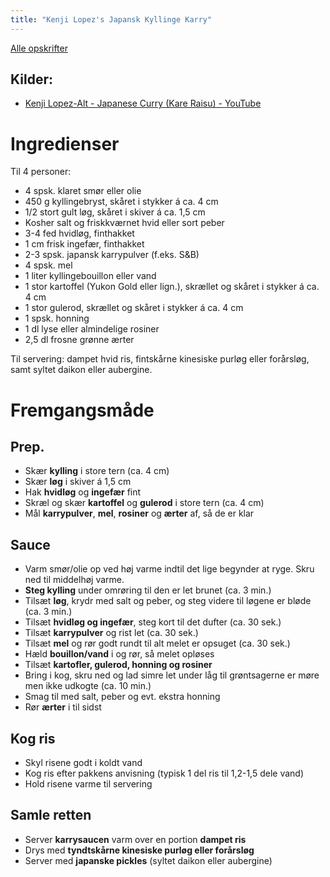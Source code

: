 ```yaml
---
title: "Kenji Lopez's Japansk Kyllinge Karry"
---
```



[Alle opskrifter](https://duffau.github.io/recipes)

## Kilder:
- [Kenji Lopez-Alt - Japanese Curry (Kare Raisu) - YouTube](https://www.youtube.com/watch?v=QhsrBz9Cceg)


# Ingredienser

Til 4 personer:

- 4 spsk. klaret smør eller olie  
- 450 g kyllingebryst, skåret i stykker á ca. 4 cm  
- 1/2 stort gult løg, skåret i skiver á ca. 1,5 cm  
- Kosher salt og friskkværnet hvid eller sort peber  
- 3-4 fed hvidløg, finthakket  
- 1 cm frisk ingefær, finthakket  
- 2-3 spsk. japansk karrypulver (f.eks. S&B)  
- 4 spsk. mel  
- 1 liter kyllingebouillon eller vand  
- 1 stor kartoffel (Yukon Gold eller lign.), skrællet og skåret i stykker á ca. 4 cm  
- 1 stor gulerod, skrællet og skåret i stykker á ca. 4 cm  
- 1 spsk. honning  
- 1 dl lyse eller almindelige rosiner  
- 2,5 dl frosne grønne ærter  

Til servering: dampet hvid ris, fintskårne kinesiske purløg eller forårsløg, samt syltet daikon eller aubergine.  

# Fremgangsmåde

## Prep.
- Skær **kylling** i store tern (ca. 4 cm)  
- Skær **løg** i skiver á 1,5 cm  
- Hak **hvidløg** og **ingefær** fint  
- Skræl og skær **kartoffel** og **gulerod** i store tern (ca. 4 cm)  
- Mål **karrypulver**, **mel**, **rosiner** og **ærter** af, så de er klar  

## Sauce
- Varm smør/olie op ved høj varme indtil det lige begynder at ryge. Skru ned til middelhøj varme.  
- **Steg kylling** under omrøring til den er let brunet (ca. 3 min.)  
- Tilsæt **løg**, krydr med salt og peber, og steg videre til løgene er bløde (ca. 3 min.)  
- Tilsæt **hvidløg og ingefær**, steg kort til det dufter (ca. 30 sek.)  
- Tilsæt **karrypulver** og rist let (ca. 30 sek.)  
- Tilsæt **mel** og rør godt rundt til alt melet er opsuget (ca. 30 sek.)  
- Hæld **bouillon/vand** i og rør, så melet opløses  
- Tilsæt **kartofler, gulerod, honning og rosiner**  
- Bring i kog, skru ned og lad simre let under låg til grøntsagerne er møre men ikke udkogte (ca. 10 min.)  
- Smag til med salt, peber og evt. ekstra honning  
- Rør **ærter** i til sidst  

## Kog ris
- Skyl risene godt i koldt vand  
- Kog ris efter pakkens anvisning (typisk 1 del ris til 1,2-1,5 dele vand)  
- Hold risene varme til servering  

## Samle retten
- Server **karrysaucen** varm over en portion **dampet ris**  
- Drys med **tyndtskårne kinesiske purløg eller forårsløg**  
- Server med **japanske pickles** (syltet daikon eller aubergine)  
